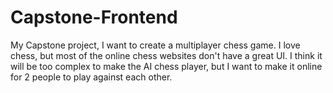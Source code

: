 # Capstone-Frontend

My Capstone project, I want to create a multiplayer chess game. I love chess, but most of the online chess websites don't have a great UI. I think it will be too complex
to make the AI chess player, but I want to make it online for 2 people to play against each other.
